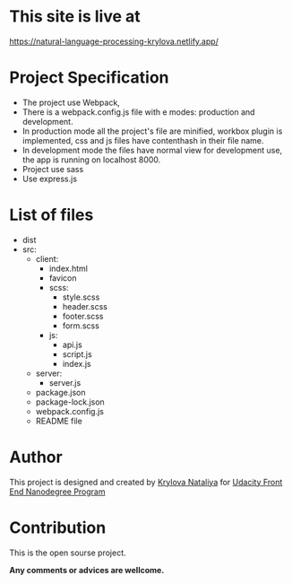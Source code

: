 # This site is live at

https://natural-language-processing-krylova.netlify.app/

# Project Specification

- The project use Webpack,
- There is a webpack.config.js file with e modes: production and development.
- In production mode all the project's file are minified, workbox plugin is implemented, css and js files have contenthash in their file name.
- In development mode the files have normal view for development use, the app is running on localhost 8000.
- Project use sass
- Use express.js

# List of files

- dist
- src:
  - client:
    - index.html
    - favicon
    - scss:
      - style.scss
      - header.scss
      - footer.scss
      - form.scss
    - js:
      - api.js
      - script.js
      - index.js
  - server:
    - server.js
  - package.json
  - package-lock.json
  - webpack.config.js
  - README file

# Author

This project is designed and created by [Krylova Nataliya](https://nataliitaly.github.io/rsschool-cv/) for [Udacity Front End Nanodegree Program](https://emc.udacity.com/c/scholarshipsbertelsmann/catalog/MTO6AM7H/i/nd/nd0011-connect-bmann)

# Contribution

This is the open sourse project.

**Any comments or advices are wellcome.**
